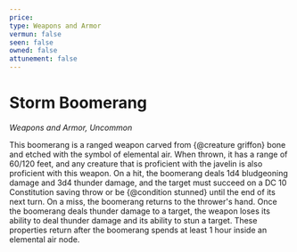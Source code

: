 ```yaml
---
price: 
type: Weapons and Armor
vermun: false
seen: false
owned: false
attunement: false
---
```

# Storm Boomerang

*Weapons and Armor, Uncommon*

This boomerang is a ranged weapon carved from {@creature griffon} bone and etched with the symbol of elemental air. When thrown, it has a range of 60/120 feet, and any creature that is proficient with the javelin is also proficient with this weapon. On a hit, the boomerang deals 1d4 bludgeoning damage and 3d4 thunder damage, and the target must succeed on a DC 10 Constitution saving throw or be {@condition stunned} until the end of its next turn. On a miss, the boomerang returns to the thrower's hand. Once the boomerang deals thunder damage to a target, the weapon loses its ability to deal thunder damage and its ability to stun a target. These properties return after the boomerang spends at least 1 hour inside an elemental air node.